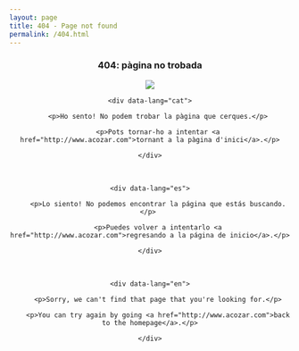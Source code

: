 ```yaml
---
layout: page
title: 404 - Page not found
permalink: /404.html
---
```


<div style="text-align:center">

<h3>404: pàgina no trobada</h3>

<img class="ktr-raven" src="https://acozar.github.io/src/img/raven.png">

	<div data-lang="cat">
	
		<p>Ho sento! No podem trobar la pàgina que cerques.</p>

		<p>Pots tornar-ho a intentar <a href="http://www.acozar.com">tornant a la pàgina d'inici</a>.</p>

	</div>
	
<br>

	<div data-lang="es">

		<p>Lo siento! No podemos encontrar la página que estás buscando.</p> 

		<p>Puedes volver a intentarlo <a href="http://www.acozar.com">regresando a la página de inicio</a>.</p>

	</div>
	
<br>

	<div data-lang="en">

		<p>Sorry, we can't find that page that you're looking for.</p>

		<p>You can try again by going <a href="http://www.acozar.com">back to the homepage</a>.</p>

	</div>
	
</div>
